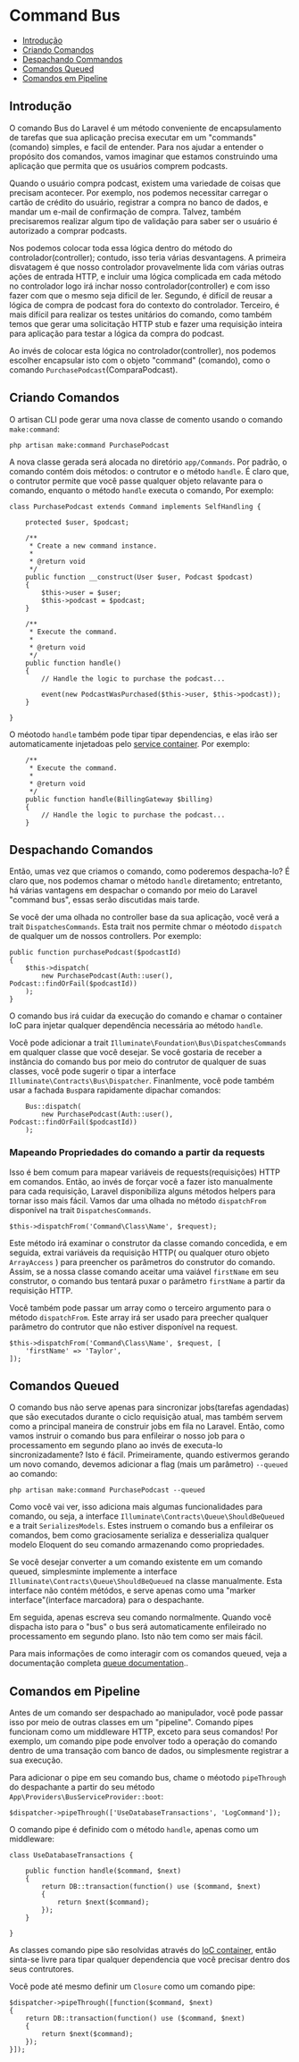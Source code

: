 # Command Bus

- [Introdução](#introduction)
- [Criando Comandos](#creating-commands)
- [Despachando Commandos](#dispatching-commands)
- [Comandos Queued](#queued-commands)
- [Comandos em Pipeline](#command-pipeline)

<a name="introduction"></a>
## Introdução

O comando Bus do Laravel é um método conveniente de encapsulamento de tarefas que sua aplicação precisa executar em um "commands"(comando) simples, e facil de entender. Para nos ajudar a entender o propósito dos comandos, vamos imaginar que estamos construindo uma aplicação que permita que os usuários comprem podcasts.

Quando o usuário compra podcast, existem uma variedade de coisas que precisam acontecer. Por exemplo, nos podemos necessitar carregar o cartão de crédito do usuário, registrar a compra no banco de dados, e mandar um e-mail de confirmação de compra. Talvez, também precisaremos realizar algum tipo de validação para saber ser o usuário é autorizado a comprar podcasts. 

Nos podemos colocar toda essa lógica dentro do método do controlador(controller); contudo, isso teria várias desvantagens. A primeira disvatagem é que nosso controlador provavelmente lida com várias outras ações de entrada HTTP, e incluir uma lógica complicada em cada método no controlador logo irá inchar nosso controlador(controller) e com isso fazer com que o mesmo seja dificil de ler. Segundo, é difícil de reusar a lógica de compra de podcast fora do contexto do controlador. Terceiro, é mais difícil para realizar os testes unitários do comando, como também temos que gerar uma solicitação HTTP stub e fazer uma requisição inteira para aplicação para testar a lógica da compra do podcast.

Ao invés de colocar esta lógica no controlador(controller), nos podemos escolher encapsular isto com o objeto "command" (comando), como o comando `PurchasePodcast`(ComparaPodcast).

<a name="creating-commands"></a>
## Criando Comandos

O artisan CLI pode gerar uma nova classe de comento usando o comando `make:command`:

	php artisan make:command PurchasePodcast

A nova classe gerada será alocada no diretório `app/Commands`. Por padrão, o comando contém dois métodos: o contrutor e o método `handle`. É claro que, o contrutor permite que você passe qualquer objeto relavante para o comando, enquanto o método `handle` executa o comando, Por exemplo:

	class PurchasePodcast extends Command implements SelfHandling {

		protected $user, $podcast;

		/**
		 * Create a new command instance.
		 *
		 * @return void
		 */
		public function __construct(User $user, Podcast $podcast)
		{
			$this->user = $user;
			$this->podcast = $podcast;
		}

		/**
		 * Execute the command.
		 *
		 * @return void
		 */
		public function handle()
		{
			// Handle the logic to purchase the podcast...

			event(new PodcastWasPurchased($this->user, $this->podcast));
		}

	}

O méotodo `handle` também pode tipar tipar dependencias, e elas irão ser automaticamente injetadoas pelo [service container](/docs/5.0/container). Por exemplo:

		/**
		 * Execute the command.
		 *
		 * @return void
		 */
		public function handle(BillingGateway $billing)
		{
			// Handle the logic to purchase the podcast...
		}

<a name="dispatching-commands"></a>
## Despachando Comandos

Então, umas vez que criamos o comando, como poderemos despacha-lo? É claro que, nos podemos chamar o método `handle` diretamento; entretanto, há várias vantagens em despachar o comando por meio do Laravel "command bus", essas serão discutidas mais tarde.

Se você der uma olhada no controller base da sua aplicação, você verá a trait `DispatchesCommands`. Esta trait nos permite chmar o méotodo `dispatch` de qualquer um de nossos controllers. Por exemplo:

	public function purchasePodcast($podcastId)
	{
		$this->dispatch(
			new PurchasePodcast(Auth::user(), Podcast::findOrFail($podcastId))
		);
	}
O comando bus irá cuidar da execução do comando e chamar o container IoC para injetar qualquer dependência necessária ao método `handle`.

Você pode adicionar a trait `Illuminate\Foundation\Bus\DispatchesCommands` em qualquer classe que você desejar. Se você gostaria de receber a instância do comando bus por meio do contrutor de qualquer de suas classes, você pode sugerir o tipar a interface `Illuminate\Contracts\Bus\Dispatcher`. Finanlmente, você pode também usar a fachada `Bus`para rapidamente dipachar comandos:

		Bus::dispatch(
			new PurchasePodcast(Auth::user(), Podcast::findOrFail($podcastId))
		);

### Mapeando Propriedades do comando a partir da requests

Isso é bem comum para mapear variáveis de requests(requisições) HTTP em comandos. Então, ao invés de forçar você a fazer isto manualmente para cada requisição, Laravel disponibiliza alguns métodos helpers para tornar isso mais fácil. Vamos dar uma olhada no método `dispatchFrom` disponível na trait `DispatchesCommands`.

	$this->dispatchFrom('Command\Class\Name', $request);

Este método irá examinar o construtor da classe comando concedida, e em seguida, extrai variáveis da requisição HTTP( ou qualquer oturo objeto `ArrayAccess` ) para preencher os parâmetros do construtor do comando. Assim, se a nossa classe comando aceitar uma vaiável  `firstName` em seu construtor, o comando bus tentará puxar o parâmetro `firstName` a partir da requisição HTTP. 

Você também pode passar um array como o terceiro argumento para o método `dispatchFrom`. Este array irá ser usado para preecher qualquer parâmetro do contrutor que não estiver disponível na request.

	$this->dispatchFrom('Command\Class\Name', $request, [
		'firstName' => 'Taylor',
	]);

<a name="queued-commands"></a>
## Comandos Queued

O comando bus não serve apenas para sincronizar jobs(tarefas agendadas) que são executados durante o ciclo requisição atual, mas também servem como a principal maneira de construir jobs em fila no Laravel. Então, como vamos instruir o comando bus para enfileirar o nosso job para o processamento em segundo plano ao invés de executa-lo sincronizadamente? Isto é fácil. Primeiramente, quando estivermos gerando um novo comando, devemos adicionar a flag (mais um parâmetro) `--queued` ao comando:

	php artisan make:command PurchasePodcast --queued

Como você vai ver, isso adiciona mais algumas funcionalidades para comando, ou seja, a interface `Illuminate\Contracts\Queue\ShouldBeQueued` e a trait `SerializesModels`. Estes instruem o comando bus a enfileirar os comandos, bem como graciosamente serializa e desserializa qualquer modelo Eloquent do seu comando armazenando como propriedades.

Se você desejar converter a um comando existente em um comando queued, simplesminte implemente a interface `Illuminate\Contracts\Queue\ShouldBeQueued` na classe manualmente. Esta interface não contém métódos, e serve apenas como uma "marker interface"(interface marcadora) para o despachante.

Em seguida, apenas escreva seu comando normalmente. Quando você dispacha isto para o "bus" o bus será automaticamente enfileirado no processamento em segundo plano. Isto não tem como ser mais fácil.

Para mais informações de como interagir com os comandos queued, veja a documentação completa [queue documentation](/docs/5.0/queues)..


<a name="command-pipeline"></a>
## Comandos em Pipeline

Antes de um comando ser despachado ao manipulador, você pode passar isso por meio de outras classes em um "pipeline". Comando pipes funcionam como um middleware HTTP, exceto para seus comandos! Por exemplo, um comando pipe pode envolver todo a operação do comando dentro de uma transação com banco de dados, ou simplesmente registrar a sua execução.

Para adicionar o pipe em seu comando bus, chame o méotodo `pipeThrough` do despachante a partir do seu método `App\Providers\BusServiceProvider::boot`:

	$dispatcher->pipeThrough(['UseDatabaseTransactions', 'LogCommand']);

O comando pipe é definido com o método `handle`, apenas como um middleware:

	class UseDatabaseTransactions {

		public function handle($command, $next)
		{
			return DB::transaction(function() use ($command, $next)
			{
				return $next($command);
			});
		}

	}

As classes comando pipe são resolvidas através do [IoC container](/docs/5.0/container), então sinta-se livre para tipar qualquer dependencia que você precisar dentro dos seus contrutores.

Você pode até mesmo definir um `Closure` como um comando pipe:

	$dispatcher->pipeThrough([function($command, $next)
	{
		return DB::transaction(function() use ($command, $next)
		{
			return $next($command);
		});
	}]);
